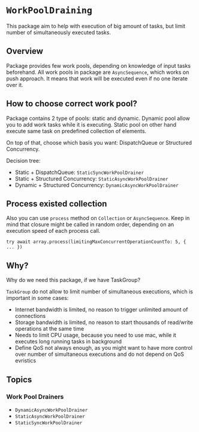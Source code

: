 # ``WorkPoolDraining``

This package aim to help with execution of big amount of tasks, but limit number of simultaneously executed tasks.

## Overview

Package provides few work pools, depending on knowledge of input tasks beforehand. 
All work pools in package are `AsyncSequence`, which works on push approach. It means that work will be executed even if no one iterate over it.


## How to choose correct work pool?

Package contains 2 type of pools: static and dynamic. Dynamic pool allow you to add work tasks while it is executing. 
Static pool on other hand execute same task on predefined collection of elements.

On top of that, choose which basis you want: DispatchQueue or Structured Concurrency.

Decision tree:
- Static + DispatchQueue: ``StaticSyncWorkPoolDrainer``
- Static + Structured Concurrency: ``StaticAsyncWorkPoolDrainer``
- Dynamic + Structured Concurrency: ``DynamicAsyncWorkPoolDrainer``

## Process existed collection

Also you can use `process` method on `Collection` or `AsyncSequence`. 
Keep in mind that closure might be called in random order, depending on an execution speed of each process call.
```
try await array.process(limitingMaxConcurrentOperationCountTo: 5, { ... })
```

## Why?

Why do we need this package, if we have TaskGroup?

`TaskGroup` do not allow to limit number of simultaneous executions, which is important in some cases:

- Internet bandwidth is limited, no reason to trigger unlimited amount of connections
- Storage bandwidth is limited, no reason to start thousands of read/write operations at the same time
- Needs to limit CPU usage, because you need to use mac, while it executes long running tasks in background
- Define QoS not always enough, as you might want to have more control over number of simultaneous executions and do not depend on QoS evristics

## Topics

### Work Pool Drainers

- ``DynamicAsyncWorkPoolDrainer``
- ``StaticAsyncWorkPoolDrainer``
- ``StaticSyncWorkPoolDrainer``

